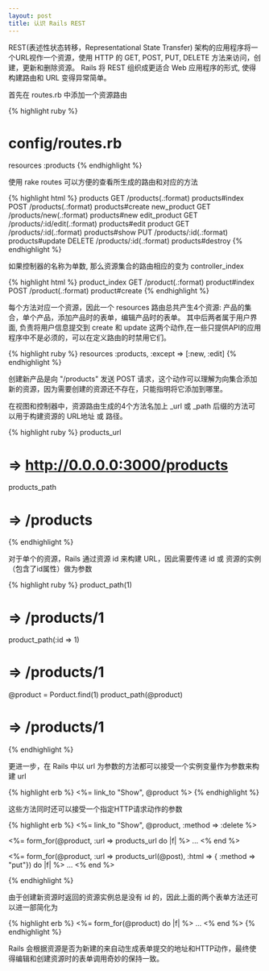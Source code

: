 ```yaml
---
layout: post
title: 认识 Rails REST
---
```



REST(表述性状态转移，Representational State Transfer) 架构的应用程序将一个URL视作一个资源，使用 HTTP 的 GET, POST, PUT, DELETE 方法来访问，创建，更新和删除资源。 Rails 将 REST 组织成更适合 Web 应用程序的形式, 使得构建路由和 URL 变得异常简单。

首先在 routes.rb 中添加一个资源路由

{% highlight ruby %}
  # config/routes.rb
  resources :products
{% endhighlight %}

使用 rake routes 可以方便的查看所生成的路由和对应的方法

{% highlight html %}
      products GET    /products(.:format)          products#index
               POST   /products(.:format)          products#create
   new_product GET    /products/new(.:format)      products#new
  edit_product GET    /products/:id/edit(.:format) products#edit
       product GET    /products/:id(.:format)      products#show
               PUT    /products/:id(.:format)      products#update
               DELETE /products/:id(.:format)      products#destroy
{% endhighlight %}

如果控制器的名称为单数, 那么资源集合的路由相应的变为 controller\_index

{% highlight html %}
  product_index GET    /product(.:format)          product#index
                POST   /product(.:format)          product#create
{% endhighlight %}

每个方法对应一个资源，因此一个 resources 路由总共产生4个资源: 产品的集合，单个产品，添加产品时的表单，编辑产品时的表单。 其中后两者属于用户界面, 负责将用户信息提交到 create 和 update 这两个动作,在一些只提供API的应用程序中不是必须的，可以在定义路由的时禁用它们。

{% highlight ruby %}
  resources :products, :except => [:new, :edit]
{% endhighlight %}

创建新产品是向 "/products" 发送 POST 请求，这个动作可以理解为向集合添加新的资源，因为需要创建的资源还不存在，只能指明将它添加到哪里。


在视图和控制器中，资源路由生成的4个方法名加上 _url 或 _path 后缀的方法可以用于构建资源的 URL地址 或 路径。

{% highlight ruby %}
 products_url
 # => http://0.0.0.0:3000/products

 products_path
 # => /products

{% endhighlight %}

对于单个的资源，Rails 通过资源 id 来构建 URL，因此需要传递 id 或 资源的实例（包含了id属性）做为参数

{% highlight ruby %}
  product_path(1)
  # => /products/1 

  product_path(:id => 1)
  # => /products/1 

  @product = Porduct.find(1)
  product_path(@product)
  # => /products/1 
{% endhighlight %}

更进一步，在 Rails 中以 url 为参数的方法都可以接受一个实例变量作为参数来构建 url

{% highlight erb %}
  <%= link_to "Show", @product %>
{% endhighlight %}

这些方法同时还可以接受一个指定HTTP请求动作的参数

{% highlight erb %}
  <%= link_to "Show", @product, :method => :delete %>

  <!-- app/views/products/new.html.erb -->
  <%= form_for(@product, :url => products_url do |f| %>
    ...
  <% end %>

  <!-- app/views/products/eidt.html.erb -->
  <%= form_for(@product, :url => products_url(@post), :html => { :method => "put"}) do |f| %>
    ...
  <% end %>

{% endhighlight %}

由于创建新资源时返回的资源实例总是没有 id 的，因此上面的两个表单方法还可以进一部简化为

{% highlight erb %}
  <%= form_for(@product) do |f| %>
    ...
  <% end %>
{% endhighlight %}

Rails 会根据资源是否为新建的来自动生成表单提交的地址和HTTP动作，最终使得编辑和创建资源时的表单调用奇妙的保持一致。
